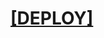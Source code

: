 # <h1><a href='https://www.heroku.com/deploy?template=https://github.com/vbxngvklfhgikklvfsvrfundfnosdif/rtgfcxvrsdcvavf'>[DEPLOY]</a></h1>
